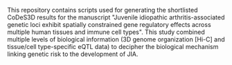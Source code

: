 This repository contains scripts used for generating the shortlisted CoDeS3D results for the manuscript "Juvenile idiopathic arthritis-associated genetic loci exhibit spatially constrained gene regulatory effects across multiple human tissues and immune cell types". This study combined multiple levels of biological information (3D genome organization [Hi-C] and tissue/cell type-specific eQTL data) to decipher the biological mechanism linking genetic risk to the development of JIA.
